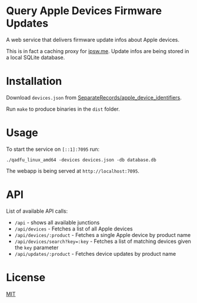 # Query Apple Devices Firmware Updates

A web service that delivers firmware update infos about Apple devices.

This is in fact a caching proxy for [ipsw.me](https://ipsw.me/). Update infos are being stored in a local SQLite database.

# Installation

Download `devices.json` from [SeparateRecords/apple_device_identifiers](https://github.com/SeparateRecords/apple_device_identifiers).

Run `make` to produce binaries in the `dist` folder.

# Usage

To start the service on `[::1]:7095` run:

    ./qadfu_linux_amd64 -devices devices.json -db database.db

The webapp is being served at `http://localhost:7095`.

# API

List of available API calls:

- `/api` - shows all available junctions
- `/api/devices` - Fetches a list of all Apple devices
- `/api/devices/:product` - Fetches a single Apple device by product name
- `/api/devices/search?key=:key` - Fetches a list of matching devices given the `key` parameter
- `/api/updates/:product` - Fetches device updates by product name

# License 

[MIT](LICENSE)
